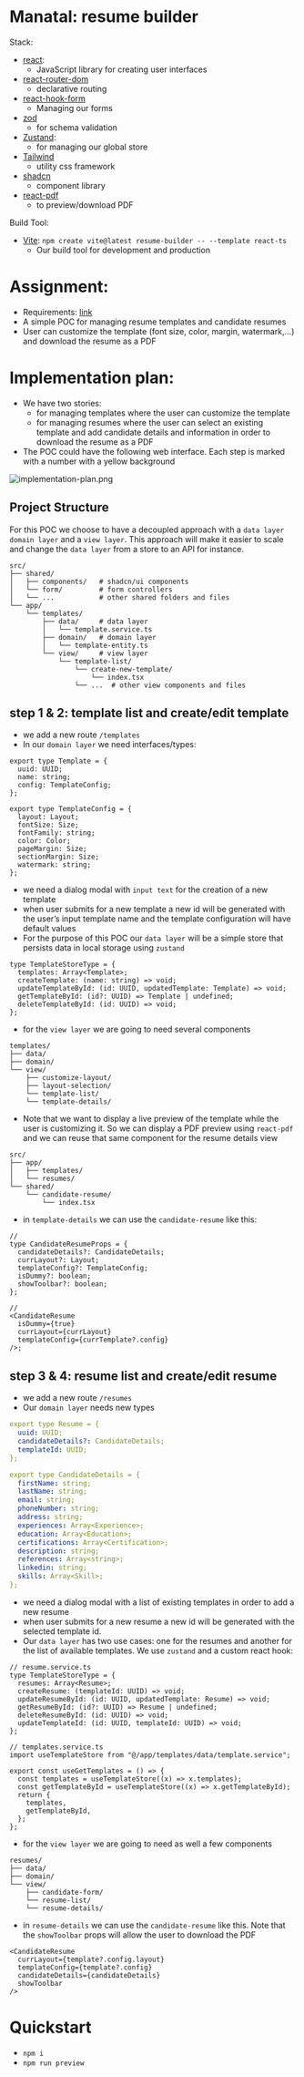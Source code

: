 # Manatal: resume builder

Stack:

- [react](https://www.npmjs.com/package/react):
  - JavaScript library for creating user interfaces
- [react-router-dom](https://www.npmjs.com/package/react-router-dom)
  - declarative routing
- [react-hook-form](https://www.npmjs.com/package/react-hook-form)
  - Managing our forms
- [zod](https://www.npmjs.com/package/zod)
  - for schema validation
- [Zustand](https://docs.pmnd.rs/zustand/getting-started/introduction):
  - for managing our global store
- [Tailwind](https://ui.shadcn.com/docs/installation/manual)
  - utility css framework
- [shadcn](https://ui.shadcn.com/)
  - component library
- [react-pdf](https://react-pdf.org/)
  - to preview/download PDF

Build Tool:

- [Vite](https://www.npmjs.com/package/vite): `npm create vite@latest resume-builder -- --template react-ts`
  - Our build tool for development and production

# Assignment:

- Requirements: [link](https://www.notion.so/Build-a-Resume-Builder-for-Recruitment-Agencies-113c1a7ce6614758bccdd31ecbcc6791?pvs=21)
- A simple POC for managing resume templates and candidate resumes
- User can customize the template (font size, color, margin, watermark,…) and download the resume as a PDF

# Implementation plan:

- We have two stories:
  - for managing templates where the user can customize the template
  - for managing resumes where the user can select an existing template and add candidate details and information in order to download the resume as a PDF
- The POC could have the following web interface. Each step is marked with a number with a yellow background

![implementation-plan.png](implementation-plan.png)

## Project Structure

For this POC we choose to have a decoupled approach with a `data layer` `domain layer` and a `view layer`. This approach will make it easier to scale and change the `data layer` from a store to an API for instance.

```
src/
├── shared/
│   ├── components/   # shadcn/ui components
│   └── form/         # form controllers
│   └── ...           # other shared folders and files
└── app/
    └── templates/
        ├── data/     # data layer
        │   └── template.service.ts
        ├── domain/   # domain layer
        │   └── template-entity.ts
        └── view/     # view layer
            └── template-list/
                └── create-new-template/
                    └── index.tsx
                └── ...  # other view components and files

```

## step 1 & 2: template list and create/edit template

- we add a new route `/templates`
- In our `domain layer` we need interfaces/types:

```tsx
export type Template = {
  uuid: UUID;
  name: string;
  config: TemplateConfig;
};

export type TemplateConfig = {
  layout: Layout;
  fontSize: Size;
  fontFamily: string;
  color: Color;
  pageMargin: Size;
  sectionMargin: Size;
  watermark: string;
};
```

- we need a dialog modal with `input text` for the creation of a new template
- when user submits for a new template a new id will be generated with the user’s input template name and the template configuration will have default values
- For the purpose of this POC our `data layer` will be a simple store that persists data in local storage using `zustand`

```tsx
type TemplateStoreType = {
  templates: Array<Template>;
  createTemplate: (name: string) => void;
  updateTemplateById: (id: UUID, updatedTemplate: Template) => void;
  getTemplateById: (id?: UUID) => Template | undefined;
  deleteTemplateById: (id: UUID) => void;
};
```

- for the `view layer` we are going to need several components

```
templates/
├── data/
├── domain/
└── view/
    ├── customize-layout/
    ├── layout-selection/
    └── template-list/
    └── template-details/
```

- Note that we want to display a live preview of the template while the user is customizing it. So we can display a PDF preview using `react-pdf` and we can reuse that same component for the resume details view

```
src/
├── app/
│   ├── templates/
│   └── resumes/
└── shared/
    └── candidate-resume/
        └── index.tsx
```

- in `template-details` we can use the `candidate-resume` like this:

```tsx
//
type CandidateResumeProps = {
  candidateDetails?: CandidateDetails;
  currLayout?: Layout;
  templateConfig?: TemplateConfig;
  isDummy?: boolean;
  showToolbar?: boolean;
};

//
<CandidateResume
  isDummy={true}
  currLayout={currLayout}
  templateConfig={currTemplate?.config}
/>;
```

## step 3 & 4: resume list and create/edit resume

- we add a new route `/resumes`
- Our `domain layer` needs new types

```yaml
export type Resume = {
  uuid: UUID;
  candidateDetails?: CandidateDetails;
  templateId: UUID;
};

export type CandidateDetails = {
  firstName: string;
  lastName: string;
  email: string;
  phoneNumber: string;
  address: string;
  experiences: Array<Experience>;
  education: Array<Education>;
  certifications: Array<Certification>;
  description: string;
  references: Array<string>;
  linkedin: string;
  skills: Array<Skill>;
};
```

- we need a dialog modal with a list of existing templates in order to add a new resume
- when user submits for a new resume a new id will be generated with the selected template id.
- Our `data layer` has two use cases: one for the resumes and another for the list of available templates. We use `zustand` and a custom react hook:

```tsx
// resume.service.ts
type TemplateStoreType = {
  resumes: Array<Resume>;
  createResume: (templateId: UUID) => void;
  updateResumeById: (id: UUID, updatedTemplate: Resume) => void;
  getResumeById: (id?: UUID) => Resume | undefined;
  deleteResumeById: (id: UUID) => void;
  updateTemplateId: (id: UUID, templateId: UUID) => void;
};

// templates.service.ts
import useTemplateStore from "@/app/templates/data/template.service";

export const useGetTemplates = () => {
  const templates = useTemplateStore((x) => x.templates);
  const getTemplateById = useTemplateStore((x) => x.getTemplateById);
  return {
    templates,
    getTemplateById,
  };
};
```

- for the `view layer` we are going to need as well a few components

```
resumes/
├── data/
├── domain/
└── view/
    ├── candidate-form/
    └── resume-list/
    └── resume-details/
```

- in `resume-details` we can use the `candidate-resume` like this. Note that the `showToolbar` props will allow the user to download the PDF

```tsx
<CandidateResume
  currLayout={template?.config.layout}
  templateConfig={template?.config}
  candidateDetails={candidateDetails}
  showToolbar
/>
```

# Quickstart

- `npm i`
- `npm run preview`
